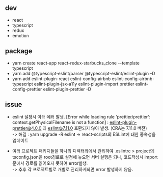 ## dev

- react
- typescript
- redux
- emotion

## package

- yarn create react-app react-redux-starbucks_clone --template typescript
- yarn add @typescript-eslint/parser @typescript-eslint/eslint-plugin -D
- yarn add eslint-plugin-react eslint-config-airbnb eslint-config-airbnb-typescript eslint-plugin-jsx-a11y eslint-plugin-import prettier eslint-config-prettier eslint-plugin-prettier -D

## issue

- eslint 설정시 아래 에러 발생.
  [Error while loading rule 'prettier/prettier': context.getPhysicalFilename is not a function]
  : eslint-plugin-prettier@4.0.0 과 eslint@7.11.0 호환되지 않아 발생. (CRA는 7.11.0 버전)<br>
  -> 해결 : yarn upgrade -R eslint => react-scripts의 ESLint에 대한 종속성을 업데이트

- 여러 프로젝트 패키지들을 하나의 디렉터리에서 관리하여 .eslintrc > project의 tsconfig.json을 root경로로 설정해 놓으면 서버 실행은 되나, 코드작성시 import문에서 경로를 읽어오지 못하여 error발생.<br>
  -> 추후 각 프로젝트별로 개별로 관리하게되면 error 발생하지 않음.

